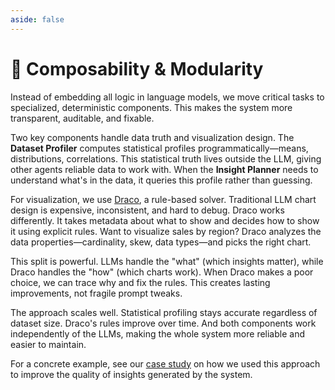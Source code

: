 ```yaml
---
aside: false
---
```


# 🧩 Composability & Modularity

Instead of embedding all logic in language models, we move critical tasks to specialized, deterministic components. This makes the system more transparent, auditable, and fixable.

Two key components handle data truth and visualization design. The **Dataset Profiler** computes statistical profiles programmatically—means, distributions, correlations. This statistical truth lives outside the LLM, giving other agents reliable data to work with. When the **Insight Planner** needs to understand what's in the data, it queries this profile rather than guessing.

For visualization, we use [Draco](https://github.com/cmudig/draco2), a rule-based solver. Traditional LLM chart design is expensive, inconsistent, and hard to debug. Draco works differently. It takes metadata about what to show and decides how to show it using explicit rules. Want to visualize sales by region? Draco analyzes the data properties—cardinality, skew, data types—and picks the right chart.

This split is powerful. LLMs handle the "what" (which insights matter), while Draco handles the "how" (which charts work). When Draco makes a poor choice, we can trace why and fix the rules. This creates lasting improvements, not fragile prompt tweaks.

The approach scales well. Statistical profiling stays accurate regardless of dataset size. Draco's rules improve over time. And both components work independently of the LLMs, making the whole system more reliable and easier to maintain.

For a concrete example, see our [case study](../gallery/vispub-flawed-insight) on how we used this approach to improve the quality of insights generated by the system.